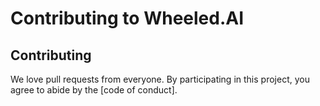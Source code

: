 # Contributing to Wheeled.AI

## Contributing

We love pull requests from everyone. By participating in this project, you
agree to abide by the [code of conduct].
